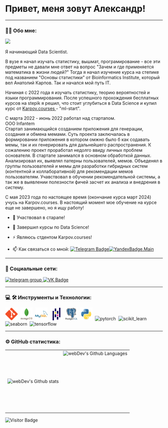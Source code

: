 
# Привет, меня зовут Александр!

---

### :man_technologist: Обо мне:
<img src="https://images.squarespace-cdn.com/content/v1/592c721986e6c0040d5a263e/1500835784786-FLPND3SN0XG8WFNDKQ86/image-asset.gif?format=2500w" width="100px">

Я начинающий Data Scientist.

В вузе я начал изучать статистику, вышмат, програмирование - все эти предметы не давали мне ответ на вопрос "Зачем и где применяется математика в жизни людей?"
Тогда я начал изучение курса на степике под названием "Основы статистики" от Bioinformatics Institute, который вел Анатолий Карпов. Так и начался мой путь IT.

Начиная с 2022 года я изучать статистику, теорию вероятностей и языки программирования. После успешного прохождения бесплатных курсов на stepik я решил, что стоит углубиться в Data Sсience и купил курс от [Karpov.courses ](https://karpov.courses) - "ml-start".

С марта 2022 - июнь 2022 работал над стартапом.<br>
OOO Infantem<br>
Стартап занимающийся созданием приложения для генерации, создания и обмена мемами. Суть проекта заключалась в формировании приложения в котором омжно было б как содавать мемы, так и их генерировать для дальнейшего распространения. К сожалению проект проработал недолго ввиду личных проблем основателя. 
В стартапе занимался в основном обработкой данных. Анализировал их, выявлял патерны пользователей, мемов. Объеденял в группы пользователей и мемы для разработки гибридных систем (контентной и коллаборативной) для рекомендации мемов пользователям. Учавствовал в обучении рекомендательной системы, а так же в выявлении полезности фичей засчет их анализа и внедрения в систему. 

С мая 2023 года по настоящее время (окончание курса март 2024) учусь на Karpov.courses. В настоящий момент мое обучение на курсе еще не завершено, но я ищу работу!




[comment]: <p align="center">
[comment]: <img width="600" src="assets/github-snake.svg" alt="snake"/>
[comment]: </p>

- :telescope: Участвовал в старапе!

- :seedling: Завершил курсы по Data Science!

- :zap: Являюсь стдентом Karpov.courses!

- :mailbox: Как связаться со мной: [![Telegram Badge](https://img.shields.io/badge/-babuhinalex-blue?style=flat&logo=Telegram&logoColor=white)](https://t.me/babuhinalex)[![YandexBadge.Main](https://img.shields.io/badge/-Yandex-red?style=flat&logo=Gmail&logoColor=white)](mailto:babuhinalex@yandex.ru)

---

### 🤝 Социальные сети:



[comment]:    <a href="https://www.linkedin.com/in/%D0%B0%D0%BB%D0%B5%D0%BA%D1%81%D0%B5%D0%B9-%D1%84%D0%B8%D0%BB%D0%B8%D0%BC%D0%BE%D0%BD%D0%BE%D0%B2-2a0b07257/" target="_blank">
[comment]:      <img src="https://cdn-icons-png.flaticon.com/512/2504/2504799.png" width="40" height="40" alt="linkedin" />
[comment]:    </a>

[comment]:    <a href="https://www.youtube.com/channel/UCbORpXVw1JNc0JYFSUqLWXA" target="_blank">
[comment]:      <img src="https://cdn-icons-png.flaticon.com/512/3670/3670147.png" width="40" height="40" alt="Youtube"/>
[comment]:    </a>

  <div id="badges">
    <a href="https://t.me/babuhinalex" target="_blank">
      <img src="https://cdn-icons-png.flaticon.com/512/2111/2111646.png" width="40" height="40" alt="telegram group" />
    </a>
    <a href="https://vk.com/idpepega" target="_blank">
      <img src="https://cdn-icons-png.flaticon.com/512/145/145813.png" width="40" height="40" alt="VK Badge"/>
    </a>
  </div>

---

### 💻 🛠 Инструменты и Технологии:

<div>
  <img src="https://github.com/devicons/devicon/blob/master/icons/git/git-original.svg" title="git" alt="git" width="40" height="40"/>&nbsp
  <img src="https://raw.githubusercontent.com/devicons/devicon/master/icons/mongodb/mongodb-original-wordmark.svg" alt="mongodb" width="40" height="40"/>&nbsp;
  <img src="https://raw.githubusercontent.com/devicons/devicon/master/icons/mysql/mysql-original-wordmark.svg" alt="mysql" width="40" height="40"/>&nbsp;
  <img src="https://raw.githubusercontent.com/devicons/devicon/2ae2a900d2f041da66e950e4d48052658d850630/icons/pandas/pandas-original.svg" alt="pandas" width="40" height="40"/>&nbsp;
  <img src="https://raw.githubusercontent.com/devicons/devicon/master/icons/postgresql/postgresql-original-wordmark.svg" alt="postgresql" width="40" height="40"/>&nbsp;
  <img src="https://raw.githubusercontent.com/devicons/devicon/master/icons/python/python-original.svg" alt="python" width="40" height="40"/>&nbsp;
  <img src="https://www.vectorlogo.zone/logos/pytorch/pytorch-icon.svg" alt="pytorch" width="40" height="40"/>&nbsp;
  <img src="https://upload.wikimedia.org/wikipedia/commons/0/05/Scikit_learn_logo_small.svg" alt="scikit_learn" width="40" height="40"/> &nbsp;
  <img src="https://seaborn.pydata.org/_images/logo-mark-lightbg.svg" alt="seaborn" width="40" height="40"/>&nbsp;
  <img src="https://www.vectorlogo.zone/logos/tensorflow/tensorflow-icon.svg" alt="tensorflow" width="40" height="40"/>&nbsp;
</div>

---

<!-- ### 💻 Пройденные курсы:

| Курсы                                                           | Дата              |
| ----------------------------------------------------------------| :---------------: |
| netology.ru/Старт в программировании                            | 02/2022 - 03/2022 |
| stepik.org/Основы программирования на C. Задачи.                | 02/2022 - 03/2022 |
| netology.ru/Основы верстки сайта                                | 02/2022 - 03/2022 |
| netology.ru/Первые шаги в JavaScript: создаём сайт и приложение | 02/2022 - 03/2022 |
| stepik.org/Веб-разработка для начинающих: HTML и CSS            | 02/2022 - 03/2022 |
| stepik.org/JavaScript для начинающих                            | 01/2023 - 01/2023 |
| stepik.org/Web-технологии: начальный уровень                    | 01/2023 - 01/2023 |
| practicum.yandex/Факультет Веб разработки                       | 05/2022 - xx/2023 |

--- -->

<!-- ### 💻 Codewars:

![codewars](https://www.codewars.com/users/FilimonovAlexey/badges/large)
--- -->

### ⚙️ GitHub статистика:

<table>
  <tr>
    <td>
      <img align="left" src="http://github-readme-streak-stats.herokuapp.com?user=babuhinalex&theme=dark&background=000000" alt="webDev's Github stats" />
    </td>
    <td>
      <img height="195px" align="right" alt="webDev's Github Languages" src="https://github-readme-stats-sigma-five.vercel.app/api/top-langs/?username=babuhinalex&layout=compact&theme=vision-friendly-dark" />
    </td>
  </tr>
</table>

![Visitor Badge](https://visitor-badge.laobi.icu/badge?page_id=babuhinalex)


